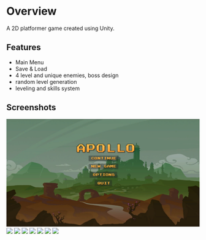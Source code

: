 # Overview

A 2D platformer game created using Unity. 

## Features
- Main Menu
- Save & Load 
- 4 level and unique enemies, boss design
- random level generation
- leveling and skills system

## Screenshots
<img src="./.README/menu.png" />
<img src="https://user-images.githubusercontent.com/78791519/226704218-fc247fa6-41dc-4025-851d-6cbf588e0be7.png" />
<img src="https://user-images.githubusercontent.com/78791519/226704379-2f96b15e-21c2-414c-a871-327eeaeea329.png" />
<img src="https://user-images.githubusercontent.com/78791519/226704450-a1b65c96-2651-4932-8f1c-836606a9a1c8.png" />
<img src="https://user-images.githubusercontent.com/78791519/226704700-73012a65-86d2-4db1-b164-74e6b0900059.png" />
<img src="https://user-images.githubusercontent.com/78791519/226704791-ebfdb30c-31fe-4c83-9165-c7bfa6dcd20a.png" />
<img src="https://user-images.githubusercontent.com/78791519/226704941-47abff54-1b19-4642-8b35-fa7629d7aef0.png" />
<img src="https://user-images.githubusercontent.com/78791519/226705211-00dc4910-b77b-4239-9dd3-9af0916abf89.png" />
